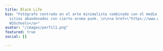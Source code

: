 ```yaml
---
title: Black Life
bio: "Fotógrafo centrado en el arte minimalista combinado con el medio rural y los
  sitios abandonados con cierto aroma punk. \n\n<a href=\"https://www.w3schools.com\">Visit
  W3Schools</a>"
avatar: "/images/perfil1.png"
featured: true
social: []

---
```

